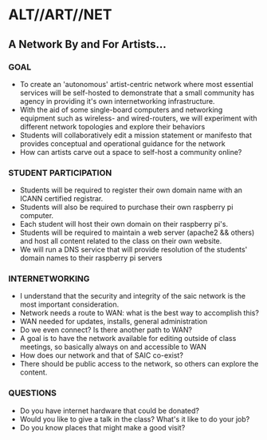 # ALT//ART//NET

## A Network By and For Artists...

### GOAL

* To create an 'autonomous' artist-centric network where most essential services will be self-hosted to demonstrate that a small community has agency in providing it's own internetworking infrastructure.
* With the aid of some single-board computers and networking equipment such as wireless- and wired-routers, we will experiment with different network topologies and explore their behaviors
* Students will collaboratively edit a mission statement or manifesto that provides conceptual and operational guidance for the network
* How can artists carve out a space to self-host a community online?

### STUDENT PARTICIPATION

* Students will be required to register their own domain name with an ICANN certified registrar.
* Students will also be required to purchase their own raspberry pi computer.
* Each student will host their own domain on their raspberry pi's.
* Students will be required to maintain a web server (apache2 && others) and host all content related to the class on their own website.
* We will run a DNS service that will provide resolution of the students' domain names to their raspberry pi servers

### INTERNETWORKING

* I understand that the security and integrity of the saic network is the most important consideration.
* Network needs a route to WAN: what is the best way to accomplish this?
* WAN needed for updates, installs, general administration
* Do we even connect? Is there another path to WAN?
* A goal is to have the network available for editing outside of class meetings, so basically always on and accessible to WAN
* How does our network and that of SAIC co-exist?
* There should be public access to the network, so others can explore the content.

### QUESTIONS

* Do you have internet hardware that could be donated?
* Would you like to give a talk in the class? What's it like to do your job?
* Do you know places that might make a good visit? 
